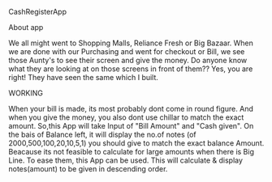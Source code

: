CashRegisterApp

About app 

We all might went to Shopping Malls, Reliance Fresh or Big Bazaar. When we are done with our Purchasing and went for checkout or Bill, we see those Aunty's to see their screen and give the money. Do anyone know what they are looking at on those screens in front of them??
Yes, you are right!
They have seen the same which I built.

WORKING

When your bill is made, its most probably dont come in round figure. And when you give the money, you also dont use chillar to match the exact amount. So,this App will take Input of "Bill Amount" and "Cash given". On the bais of Balance left, it will display the no.of notes (of 2000,500,100,20,10,5,1) you should give to match the exact balance Amount. Beacause its not feasible to calculate for large amounts when there is Big Line. To ease them, this App can be used. This will calculate & display notes(amount) to be given in descending order.


